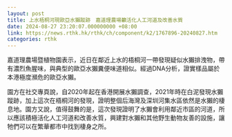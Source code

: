 ```yaml
---
layout: post
title: 上水梧桐河現歐亞水獺蹤跡　嘉道理農場籲活化人工河道及改善水質
date: 2024-08-27 23:20:07.000000000 +08:00
link: https://news.rthk.hk/rthk/ch/component/k2/1767896-20240827.htm
categories: rthk
---
```


嘉道理農場暨植物園表示，近日在鄰近上水的梧桐河一帶發現疑似水獺排洩物，帶有濃烈魚腥味，與典型的歐亞水獺糞便味道相似。經過DNA分析，證實樣品屬於本港極度瀕危的歐亞水獺。

園方在社交專頁說，自2020年起在香港開展水獺調查，2021年時在白泥發現水獺蹤跡，加上這次在梧桐河的發現，證明整個后海灣及深圳河集水區依然是水獺的棲息地。園方又說，值得鼓舞的是，這次發現證明了水獺會利用鄰近市區的河道，所以應該積極活化人工河道和改善水質，興建對水獺和其他野生動物友善的設施，讓牠們可以在繁華都市中找到棲身之所。

